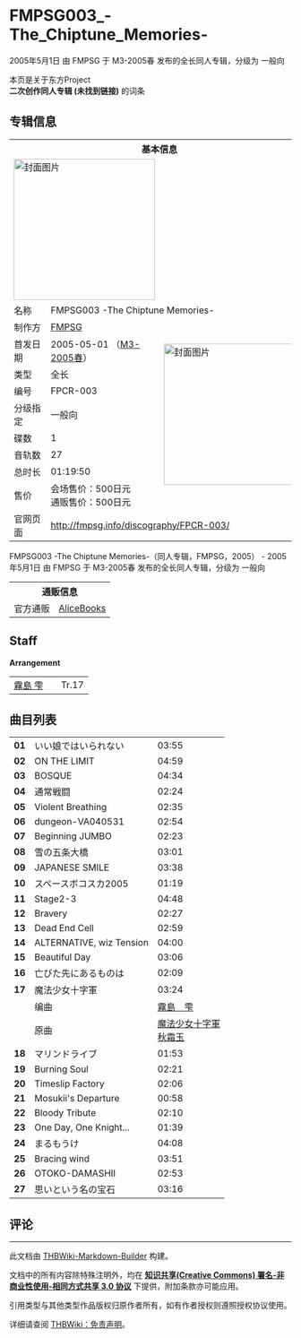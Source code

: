 # FMPSG003_-The_Chiptune_Memories-

<!-- source html: G:\repos\THBWiki-Markdown-Builder\THBWikiMarkdown\Temp\main\c\c9\ns0%3AFMPSG003_-The_Chiptune_Memories-.html -->

2005年5月1日 由 FMPSG 于 M3-2005春 发布的全长同人专辑，分级为 一般向

本页是关于东方Project  
 **二次创作同人专辑 (未找到链接)** 的词条
## 专辑信息

<table><tbody><tr><th colspan="3">基本信息</th></tr><tr><td class="cover-artwork-mobile" colspan="2"><a href="./文件-FMPSG003_-The_Chiptune_Memories-封面.jpg.md" class="image" title="封面图片"><img alt="封面图片" src="https://upload.thwiki.cc/thumb/3/30/FMPSG003_-The_Chiptune_Memories-%E5%B0%81%E9%9D%A2.jpg/252px-FMPSG003_-The_Chiptune_Memories-%E5%B0%81%E9%9D%A2.jpg" decoding="async" loading="lazy" width="252" height="252" srcset="https://upload.thwiki.cc/thumb/3/30/FMPSG003_-The_Chiptune_Memories-%E5%B0%81%E9%9D%A2.jpg/378px-FMPSG003_-The_Chiptune_Memories-%E5%B0%81%E9%9D%A2.jpg 1.5x, https://upload.thwiki.cc/thumb/3/30/FMPSG003_-The_Chiptune_Memories-%E5%B0%81%E9%9D%A2.jpg/504px-FMPSG003_-The_Chiptune_Memories-%E5%B0%81%E9%9D%A2.jpg 2x" data-file-width="696" data-file-height="696"></a></td>
</tr><tr><td class="label">名称</td><td colspan="2"> FMPSG003 -The Chiptune Memories- </td></tr><tr><td class="label">制作方</td><td><a href="./FMPSG.md" title="FMPSG">FMPSG</a></td><td class="cover-artwork" rowspan="9" style="min-width:252px;"><a href="./文件-FMPSG003_-The_Chiptune_Memories-封面.jpg.md" class="image" title="封面图片"><img alt="封面图片" src="https://upload.thwiki.cc/thumb/3/30/FMPSG003_-The_Chiptune_Memories-%E5%B0%81%E9%9D%A2.jpg/252px-FMPSG003_-The_Chiptune_Memories-%E5%B0%81%E9%9D%A2.jpg" decoding="async" loading="lazy" width="252" height="252" srcset="https://upload.thwiki.cc/thumb/3/30/FMPSG003_-The_Chiptune_Memories-%E5%B0%81%E9%9D%A2.jpg/378px-FMPSG003_-The_Chiptune_Memories-%E5%B0%81%E9%9D%A2.jpg 1.5x, https://upload.thwiki.cc/thumb/3/30/FMPSG003_-The_Chiptune_Memories-%E5%B0%81%E9%9D%A2.jpg/504px-FMPSG003_-The_Chiptune_Memories-%E5%B0%81%E9%9D%A2.jpg 2x" data-file-width="696" data-file-height="696"></a></td>
</tr><tr><td class="label">首发日期</td><td>2005-05-01&#160;（<a href="/展会作品列表?e=M3%2315">M3-2005春</a>）</td></tr><tr><td class="label">类型</td><td>全长</td></tr><tr><td class="label">编号</td><td>FPCR-003</td></tr><tr><td class="label">分级指定</td><td>一般向</td></tr><tr><td class="label">碟数</td><td>1</td></tr><tr><td class="label">音轨数</td><td>27</td></tr><tr><td class="label">总时长</td><td>01:19:50</td></tr><tr><td class="label">售价</td><td>会场售价：500日元<br>通贩售价：500日元</td></tr>
<tr><td class="label">官网页面</td><td colspan="2"><a rel="nofollow" class="external free" href="http://fmpsg.info/discography/FPCR-003/">http://fmpsg.info/discography/FPCR-003/</a></td></tr></tbody></table>

FMPSG003 -The Chiptune Memories-（同人专辑，FMPSG，2005） - 2005年5月1日 由 FMPSG 于 M3-2005春 发布的全长同人专辑，分级为 一般向

<table><tbody><tr><th colspan="3">通贩信息</th></tr><tr><td class="label">官方通贩</td><td colspan="2"><a rel="nofollow" class="external text" href="http://alice-books.com/item/show/10017-4">AliceBooks</a></td></tr></tbody></table>


## Staff
  
 **Arrangement**   

<table><tbody><tr><td><a href="/index.php?title=%E9%9C%A7%E5%B3%B6_%E9%9B%AB&amp;action=edit&amp;redlink=1" class="new" title="霧島 雫（页面不存在）">霧島 雫</a></td><td></td><td>Tr.17</td></tr></tbody></table>


## 曲目列表

<table><tbody><tr><td id="1" class="info"><b>01</b></td><td id="いい娘ではいられない" colspan="2" class="title">いい娘ではいられない<span class="thcsearchlinks"><a rel="nofollow" class="external text" href="https://cd.thwiki.cc?&amp;fromwiki=FMPSG003_-The_Chiptune_Memories-"><span title="搜索相似同人曲"></span></a></span></td><td class="time">03:55</td></tr>
<tr><td id="2" class="info"><b>02</b></td><td id="ON_THE_LIMIT" colspan="2" class="title">ON THE LIMIT<span class="thcsearchlinks"><a rel="nofollow" class="external text" href="https://cd.thwiki.cc?&amp;fromwiki=FMPSG003_-The_Chiptune_Memories-"><span title="搜索相似同人曲"></span></a></span></td><td class="time">04:59</td></tr>
<tr><td id="3" class="info"><b>03</b></td><td id="BOSQUE" colspan="2" class="title">BOSQUE<span class="thcsearchlinks"><a rel="nofollow" class="external text" href="https://cd.thwiki.cc?&amp;fromwiki=FMPSG003_-The_Chiptune_Memories-"><span title="搜索相似同人曲"></span></a></span></td><td class="time">04:34</td></tr>
<tr><td id="4" class="info"><b>04</b></td><td id="通常戦闘" colspan="2" class="title">通常戦闘<span class="thcsearchlinks"><a rel="nofollow" class="external text" href="https://cd.thwiki.cc?&amp;fromwiki=FMPSG003_-The_Chiptune_Memories-"><span title="搜索相似同人曲"></span></a></span></td><td class="time">02:24</td></tr>
<tr><td id="5" class="info"><b>05</b></td><td id="Violent_Breathing" colspan="2" class="title">Violent Breathing<span class="thcsearchlinks"><a rel="nofollow" class="external text" href="https://cd.thwiki.cc?&amp;fromwiki=FMPSG003_-The_Chiptune_Memories-"><span title="搜索相似同人曲"></span></a></span></td><td class="time">02:35</td></tr>
<tr><td id="6" class="info"><b>06</b></td><td id="dungeon-VA040531" colspan="2" class="title">dungeon-VA040531<span class="thcsearchlinks"><a rel="nofollow" class="external text" href="https://cd.thwiki.cc?&amp;fromwiki=FMPSG003_-The_Chiptune_Memories-"><span title="搜索相似同人曲"></span></a></span></td><td class="time">02:54</td></tr>
<tr><td id="7" class="info"><b>07</b></td><td id="Beginning_JUMBO" colspan="2" class="title">Beginning JUMBO<span class="thcsearchlinks"><a rel="nofollow" class="external text" href="https://cd.thwiki.cc?&amp;fromwiki=FMPSG003_-The_Chiptune_Memories-"><span title="搜索相似同人曲"></span></a></span></td><td class="time">02:23</td></tr>
<tr><td id="8" class="info"><b>08</b></td><td id="雪の五条大橋" colspan="2" class="title">雪の五条大橋<span class="thcsearchlinks"><a rel="nofollow" class="external text" href="https://cd.thwiki.cc?&amp;fromwiki=FMPSG003_-The_Chiptune_Memories-"><span title="搜索相似同人曲"></span></a></span></td><td class="time">03:01</td></tr>
<tr><td id="9" class="info"><b>09</b></td><td id="JAPANESE_SMILE" colspan="2" class="title">JAPANESE SMILE<span class="thcsearchlinks"><a rel="nofollow" class="external text" href="https://cd.thwiki.cc?&amp;fromwiki=FMPSG003_-The_Chiptune_Memories-"><span title="搜索相似同人曲"></span></a></span></td><td class="time">03:38</td></tr>
<tr><td id="10" class="info"><b>10</b></td><td id="スペースボコスカ2005" colspan="2" class="title">スペースボコスカ2005<span class="thcsearchlinks"><a rel="nofollow" class="external text" href="https://cd.thwiki.cc?&amp;fromwiki=FMPSG003_-The_Chiptune_Memories-"><span title="搜索相似同人曲"></span></a></span></td><td class="time">01:19</td></tr>
<tr><td id="11" class="info"><b>11</b></td><td id="Stage2-3" colspan="2" class="title">Stage2-3<span class="thcsearchlinks"><a rel="nofollow" class="external text" href="https://cd.thwiki.cc?&amp;fromwiki=FMPSG003_-The_Chiptune_Memories-"><span title="搜索相似同人曲"></span></a></span></td><td class="time">04:48</td></tr>
<tr><td id="12" class="info"><b>12</b></td><td id="Bravery" colspan="2" class="title">Bravery<span class="thcsearchlinks"><a rel="nofollow" class="external text" href="https://cd.thwiki.cc?&amp;fromwiki=FMPSG003_-The_Chiptune_Memories-"><span title="搜索相似同人曲"></span></a></span></td><td class="time">02:27</td></tr>
<tr><td id="13" class="info"><b>13</b></td><td id="Dead_End_Cell" colspan="2" class="title">Dead End Cell<span class="thcsearchlinks"><a rel="nofollow" class="external text" href="https://cd.thwiki.cc?&amp;fromwiki=FMPSG003_-The_Chiptune_Memories-"><span title="搜索相似同人曲"></span></a></span></td><td class="time">02:59</td></tr>
<tr><td id="14" class="info"><b>14</b></td><td id="ALTERNATIVE,_wiz_Tension" colspan="2" class="title">ALTERNATIVE, wiz Tension<span class="thcsearchlinks"><a rel="nofollow" class="external text" href="https://cd.thwiki.cc?&amp;fromwiki=FMPSG003_-The_Chiptune_Memories-"><span title="搜索相似同人曲"></span></a></span></td><td class="time">04:00</td></tr>
<tr><td id="15" class="info"><b>15</b></td><td id="Beautiful_Day" colspan="2" class="title">Beautiful Day<span class="thcsearchlinks"><a rel="nofollow" class="external text" href="https://cd.thwiki.cc?&amp;fromwiki=FMPSG003_-The_Chiptune_Memories-"><span title="搜索相似同人曲"></span></a></span></td><td class="time">03:06</td></tr>
<tr><td id="16" class="info"><b>16</b></td><td id="亡びた先にあるものは" colspan="2" class="title">亡びた先にあるものは<span class="thcsearchlinks"><a rel="nofollow" class="external text" href="https://cd.thwiki.cc?&amp;fromwiki=FMPSG003_-The_Chiptune_Memories-"><span title="搜索相似同人曲"></span></a></span></td><td class="time">02:09</td></tr>
<tr><td id="17" class="infoYD"><b>17</b></td><td id="魔法少女十字軍" colspan="2" class="title">魔法少女十字軍<span class="thcsearchlinks"><a rel="nofollow" class="external text" href="https://cd.thwiki.cc?arrange=霧島　雫&amp;ogmusic=魔法少女十字軍&amp;fromwiki=FMPSG003_-The_Chiptune_Memories-"><span title="搜索相似同人曲"></span></a></span></td><td class="time">03:24</td></tr><tr><td class="left"></td><td class="label">编曲</td><td class="text" colspan="2"><a href="/index.php?title=%E9%9C%A7%E5%B3%B6_%E9%9B%AB&amp;action=edit&amp;redlink=1" class="new" title="霧島 雫（页面不存在）">霧島　雫</a><span class="thcsearchlinks"><a rel="nofollow" class="external text" href="https://cd.thwiki.cc?arrange=，霧島　雫&amp;fromwiki=FMPSG003_-The_Chiptune_Memories-"><span></span></a></span></td></tr><tr><td class="left"></td><td class="label">原曲</td><td class="text" colspan="2"><span class="thcsearchlinks"><a rel="nofollow" class="external text" href="https://cd.thwiki.cc?ogmusic=魔法少女十字軍&amp;fromwiki=FMPSG003_-The_Chiptune_Memories-"><span></span></a></span><div class="ogmusic"><a href="/%E9%AD%94%E6%B3%95%E5%B0%91%E5%A5%B3%E5%8D%81%E5%AD%97%E8%BB%8D" class="mw-redirect" title="魔法少女十字軍">魔法少女十字軍</a></div><div class="source"><a href="./秋霜玉.md" title="秋霜玉">秋霜玉</a></div></td></tr>
<tr><td id="18" class="info"><b>18</b></td><td id="マリンドライブ" colspan="2" class="title">マリンドライブ<span class="thcsearchlinks"><a rel="nofollow" class="external text" href="https://cd.thwiki.cc?&amp;fromwiki=FMPSG003_-The_Chiptune_Memories-"><span title="搜索相似同人曲"></span></a></span></td><td class="time">01:53</td></tr>
<tr><td id="19" class="info"><b>19</b></td><td id="Burning_Soul" colspan="2" class="title">Burning Soul<span class="thcsearchlinks"><a rel="nofollow" class="external text" href="https://cd.thwiki.cc?&amp;fromwiki=FMPSG003_-The_Chiptune_Memories-"><span title="搜索相似同人曲"></span></a></span></td><td class="time">02:21</td></tr>
<tr><td id="20" class="info"><b>20</b></td><td id="Timeslip_Factory" colspan="2" class="title">Timeslip Factory<span class="thcsearchlinks"><a rel="nofollow" class="external text" href="https://cd.thwiki.cc?&amp;fromwiki=FMPSG003_-The_Chiptune_Memories-"><span title="搜索相似同人曲"></span></a></span></td><td class="time">02:06</td></tr>
<tr><td id="21" class="info"><b>21</b></td><td id="Mosukii&#39;s_Departure" colspan="2" class="title">Mosukii&#39;s Departure<span class="thcsearchlinks"><a rel="nofollow" class="external text" href="https://cd.thwiki.cc?&amp;fromwiki=FMPSG003_-The_Chiptune_Memories-"><span title="搜索相似同人曲"></span></a></span></td><td class="time">00:58</td></tr>
<tr><td id="22" class="info"><b>22</b></td><td id="Bloody_Tribute" colspan="2" class="title">Bloody Tribute<span class="thcsearchlinks"><a rel="nofollow" class="external text" href="https://cd.thwiki.cc?&amp;fromwiki=FMPSG003_-The_Chiptune_Memories-"><span title="搜索相似同人曲"></span></a></span></td><td class="time">02:10</td></tr>
<tr><td id="23" class="info"><b>23</b></td><td id="One_Day,_One_Knight..." colspan="2" class="title">One Day, One Knight...<span class="thcsearchlinks"><a rel="nofollow" class="external text" href="https://cd.thwiki.cc?&amp;fromwiki=FMPSG003_-The_Chiptune_Memories-"><span title="搜索相似同人曲"></span></a></span></td><td class="time">01:39</td></tr>
<tr><td id="24" class="info"><b>24</b></td><td id="まるもうけ" colspan="2" class="title">まるもうけ<span class="thcsearchlinks"><a rel="nofollow" class="external text" href="https://cd.thwiki.cc?&amp;fromwiki=FMPSG003_-The_Chiptune_Memories-"><span title="搜索相似同人曲"></span></a></span></td><td class="time">04:08</td></tr>
<tr><td id="25" class="info"><b>25</b></td><td id="Bracing_wind" colspan="2" class="title">Bracing wind<span class="thcsearchlinks"><a rel="nofollow" class="external text" href="https://cd.thwiki.cc?&amp;fromwiki=FMPSG003_-The_Chiptune_Memories-"><span title="搜索相似同人曲"></span></a></span></td><td class="time">03:51</td></tr>
<tr><td id="26" class="info"><b>26</b></td><td id="OTOKO-DAMASHII" colspan="2" class="title">OTOKO-DAMASHII<span class="thcsearchlinks"><a rel="nofollow" class="external text" href="https://cd.thwiki.cc?&amp;fromwiki=FMPSG003_-The_Chiptune_Memories-"><span title="搜索相似同人曲"></span></a></span></td><td class="time">02:53</td></tr>
<tr><td id="27" class="info"><b>27</b></td><td id="思いという名の宝石" colspan="2" class="title">思いという名の宝石<span class="thcsearchlinks"><a rel="nofollow" class="external text" href="https://cd.thwiki.cc?&amp;fromwiki=FMPSG003_-The_Chiptune_Memories-"><span title="搜索相似同人曲"></span></a></span></td><td class="time">03:16</td></tr></tbody></table>


## 评论




---

此文档由 [THBWiki-Markdown-Builder](https://github.com/Delsin-Yu/THBWiki-Markdown-Builder) 构建。

文档中的所有内容除特殊注明外，均在 [**知识共享(Creative Commons) 署名-非商业性使用-相同方式共享 3.0 协议**](https://creativecommons.org/licenses/by-sa/3.0/deed.zh-hans) 下提供，附加条款亦可能应用。

引用类型与其他类型作品版权归原作者所有，如有作者授权则遵照授权协议使用。

详细请查阅 [THBWiki：免责声明](https://thbwiki.cc/THBWiki:%E5%85%8D%E8%B4%A3%E5%A3%B0%E6%98%8E)。

